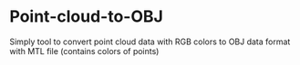 # Point-cloud-to-OBJ
Simply tool to convert point cloud data with RGB colors to OBJ data format with MTL file (contains colors of points)
